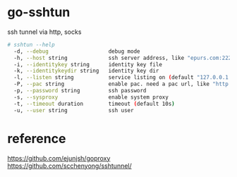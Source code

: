 # go-sshtun
ssh tunnel via http, socks

```bash
# sshtun --help
  -d, --debug                   debug mode
  -h, --host string             ssh server address, like "epurs.com:2222"
  -i, --identitykey string      identity key file
  -k, --identitykeydir string   identity key dir
  -l, --listen string           service listing on (default "127.0.0.1:10080")
  -P, --pac string              enable pac. need a pac url, like "http://127.0.0.1:8000/my.pac", or use embedded rules(gfw, tiny)
  -p, --password string         ssh password
  -s, --sysproxy                enable system proxy
  -t, --timeout duration        timeout (default 10s)
  -u, --user string             ssh user
```

# reference

https://github.com/ejunjsh/goproxy
https://github.com/scchenyong/sshtunnel/